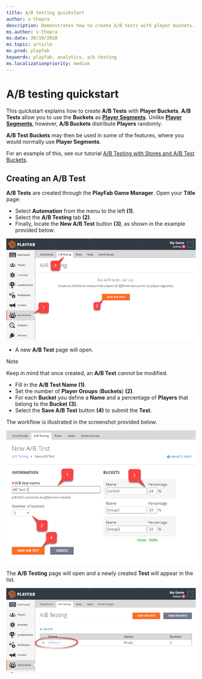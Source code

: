 ```yaml
---
title: A/B testing quickstart
author: v-thopra
description: Demonstrates how to create A/B tests with player buckets.
ms.author: v-thopra
ms.date: 30/10/2018
ms.topic: article
ms.prod: playfab
keywords: playfab, analytics, a/b testing
ms.localizationpriority: medium
---
```


# A/B testing quickstart

This quickstart explains how to create **A/B Tests** with **Player Buckets**. **A/B Tests** allow you to use the **Buckets** as [**Player Segments**](../segmentation/player-segmentation.md). Unlike [**Player Segments**](../segmentation/player-segmentation.md), however, **A/B Buckets** distribute **Players** randomly.

**A/B Test Buckets** may then be used in some of the features, where you would normally use **Player Segments**.

For an example of this, see our tutorial [A/B Testing with Stores and A/B Test Buckets](ab-testing-with-stores-and-test-buckets.md).

## Creating an A/B Test

**A/B Tests** are created through the **PlayFab Game Manager**. Open your **Title** page:

- Select  **Automation** from the menu to the left **(1)**.
- Select the **A/B Testing** tab **(2)**. 
- Finally, locate the **New A/B Test** button **(3)**, as shown in the example provided below.

![Game Manager - Automation - A/B Testing - Open New A/B Test](media/tutorials/game-manager-automation-ab-testing-open-new-ab-test.png)  

- A new **A/B Test** page will open.

> [!NOTE]
> Keep in mind that once created, an **A/B Test** *cannot* be modified.

- Fill in the **A/B Test Name (1)**.
- Set the number of **Player Groups** (**Buckets**) **(2)**.
- For each **Bucket** you define a **Name** and a percentage of **Players** that belong to the **Bucket** **(3)**.
- Select the **Save A/B Test** button **(4)** to submit the **Test**.

The workflow is illustrated in the screenshot provided below.

![Game Manager - Automation - A/B Testing - New A/B Test](media/tutorials/game-manager-automation-ab-testing-new-ab-test.png)  

The **A/B Testing** page will open and a newly created **Test** will appear in the list.

![Game Manager - Automation - A/B Testing - List A/B Tests](media/tutorials/game-manager-automation-ab-testing-list-ab-tests.png)  
